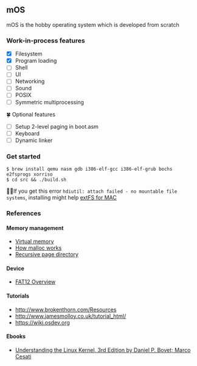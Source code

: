 ## mOS

mOS is the hobby operating system which is developed from scratch

### Work-in-process features

- [x] Filesystem
- [x] Program loading
- [ ] Shell
- [ ] UI
- [ ] Networking
- [ ] Sound
- [ ] POSIX
- [ ] Symmetric multiprocessing

🍀 Optional features

- [ ] Setup 2-level paging in boot.asm
- [ ] Keyboard
- [ ] Dynamic linker

### Get started

```
$ brew install qemu nasm gdb i386-elf-gcc i386-elf-grub bochs e2fsprogs xorriso
$ cd src && ./build.sh
```

✍🏻If you get this error `hdiutil: attach failed - no mountable file systems`, installing might help [extFS for MAC](https://www.paragon-software.com/home/extfs-mac/)

### References

#### Memory management

- [Virtual memory](https://www.youtube.com/watch?v=qcBIvnQt0Bw)
- [How malloc works](https://forum.osdev.org/viewtopic.php?p=66669&sid=6491dc94867786304d824e07844575c4#p66669)
- [Recursive page directory](http://www.rohitab.com/discuss/topic/31139-tutorial-paging-memory-mapping-with-a-recursive-page-directory/)

#### Device

- [FAT12 Overview](http://www.disc.ua.es/~gil/FAT12Description.pdf)

#### Tutorials

- http://www.brokenthorn.com/Resources
- http://www.jamesmolloy.co.uk/tutorial_html/
- https://wiki.osdev.org

#### Ebooks

- [Understanding the Linux Kernel, 3rd Edition by Daniel P. Bovet; Marco Cesati](https://learning.oreilly.com/library/view/understanding-the-linux/0596005652/)
